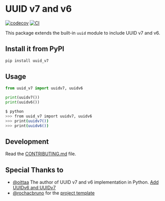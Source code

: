 # UUID v7 and v6

[![codecov](https://codecov.io/gh/YoussefEgla/uuid-v7/branch/main/graph/badge.svg?token=uuid-v7_token_here)](https://codecov.io/gh/YoussefEgla/uuid-v7)
[![CI](https://github.com/YoussefEgla/uuid-v7/actions/workflows/main.yml/badge.svg)](https://github.com/YoussefEgla/uuid-v7/actions/workflows/main.yml)

This package extends the built-in `uuid` module to include UUID v7 and v6.

## Install it from PyPI

```bash
pip install uuid_v7
```

## Usage

```py
from uuid_v7 import uuidv7, uuidv6

print(uuidv7())
print(uuidv6())
```

```bash
$ python
>>> from uuid_v7 import uuidv7, uuidv6
>>> print(uuidv7())
>>> print(uuidv6())
```

## Development

Read the [CONTRIBUTING.md](CONTRIBUTING.md) file.

## Special Thanks to

- [@oittaa](https://github.com/oittaa) The author of UUID v7 and v6 implementation in Python. [Add UUIDv6 and UUIDv7](https://github.com/python/cpython/pull/29824)
- [@rochacbruno](https://github.com/rochacbruno) for the [project template](https://github.com/rochacbruno/python-project-template)
